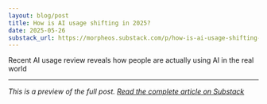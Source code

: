 ```yaml
---
layout: blog/post
title: How is AI usage shifting in 2025?
date: 2025-05-26
substack_url: https://morpheos.substack.com/p/how-is-ai-usage-shifting-in-2025
---
```


Recent AI usage review reveals how people are actually using AI in the real world

---

*This is a preview of the full post. [Read the complete article on Substack](https://morpheos.substack.com/p/how-is-ai-usage-shifting-in-2025)*
